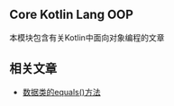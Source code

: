 ## Core Kotlin Lang OOP

本模块包含有关Kotlin中面向对象编程的文章

## 相关文章

+ [数据类的equals()方法](docs/数据类的equals()方法.md)